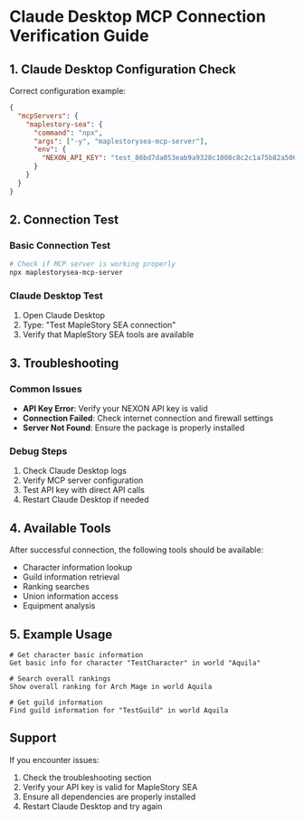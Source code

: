 # Claude Desktop MCP Connection Verification Guide

## 1. Claude Desktop Configuration Check

Correct configuration example:

```json
{
  "mcpServers": {
    "maplestory-sea": {
      "command": "npx",
      "args": ["-y", "maplestorysea-mcp-server"],
      "env": {
        "NEXON_API_KEY": "test_86bd7da053eab9a9328c1008c8c2c1a75b82a506727038e778a8ad5122dc6633efe8d04e6d233bd35cf2fabdeb93fb0d"
      }
    }
  }
}
```

## 2. Connection Test

### Basic Connection Test
```bash
# Check if MCP server is working properly
npx maplestorysea-mcp-server
```

### Claude Desktop Test
1. Open Claude Desktop
2. Type: "Test MapleStory SEA connection"
3. Verify that MapleStory SEA tools are available

## 3. Troubleshooting

### Common Issues
- **API Key Error**: Verify your NEXON API key is valid
- **Connection Failed**: Check internet connection and firewall settings
- **Server Not Found**: Ensure the package is properly installed

### Debug Steps
1. Check Claude Desktop logs
2. Verify MCP server configuration
3. Test API key with direct API calls
4. Restart Claude Desktop if needed

## 4. Available Tools

After successful connection, the following tools should be available:
- Character information lookup
- Guild information retrieval  
- Ranking searches
- Union information access
- Equipment analysis

## 5. Example Usage

```
# Get character basic information
Get basic info for character "TestCharacter" in world "Aquila"

# Search overall rankings
Show overall ranking for Arch Mage in world Aquila

# Get guild information
Find guild information for "TestGuild" in world Aquila
```

## Support

If you encounter issues:
1. Check the troubleshooting section
2. Verify your API key is valid for MapleStory SEA
3. Ensure all dependencies are properly installed
4. Restart Claude Desktop and try again